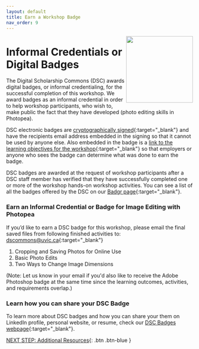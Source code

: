 ```yaml
---
layout: default
title: Earn a Workshop Badge
nav_order: 9
---
```

<img src="https://api.badgr.io/public/badges/mYXn_I0rSHK416P7v-K8Aw/image" style="float:right;width:180px;"> 

# Informal Credentials or Digital Badges

The Digital Scholarship Commons (DSC) awards digital badges, or informal credentialing, for the successful completion of this workshop. We award badges as an informal credential in order to help workshop participants, who wish to, make public the fact that they have developed (photo editing skills in Photopea).

DSC electronic badges are [cryptographically signed](https://badgecheck.io/){:target="_blank"} and have the recipients email address embedded in the signing so that it cannot be used by anyone else. Also embedded in the badge is a [link to the learning objectives for the workshop](https://badgr.com/backpack/badges/607767abb78d4c65fc8f1676){:target="_blank"} so that employers or anyone who sees the badge can determine what was done to earn the badge. 

DSC badges are awarded at the request of workshop participants after a DSC staff member has verified that they have successfully completed one or more of the workshop hands-on workshop activities. You can see a list of all the badges offered by the DSC on our [Badgr page](https://badgr.com/public/issuers/HI5nEIsFQKiFDSGJWrYNxQ/badges){:target="_blank"}.

### Earn an Informal Credential or Badge for Image Editing with Photopea

If you’d like to earn a DSC badge for this workshop, please email the final saved files from following finished activities to: [dscommons@uvic.ca](mailto:dscommons@uvic.ca){:target="_blank"}
1. Cropping and Saving Photos for Online Use
2. Basic Photo Edits
3. Two Ways to Change Image Dimensions

(Note: Let us know in your email if you'd also like to receive the Adobe Photoshop badge at the same time since the learning outcomes, activities, and requirements overlap.)

### Learn how you can share your DSC Badge
To learn more about DSC badges and how you can share your them on LinkedIn profile, personal website, or resume, check our [DSC Badges webpage](https://onlineacademiccommunity.uvic.ca/dsc/badges/){:target="_blank"}.

[NEXT STEP: Additional Resources](additional-resources.html){: .btn .btn-blue }
